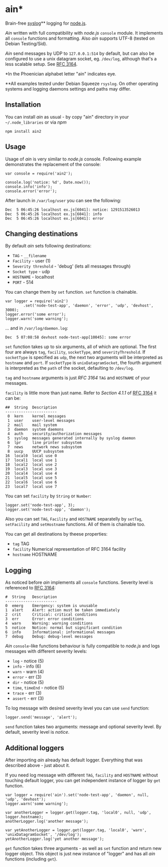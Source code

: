 # ain*


Brain-free [syslog](http://en.wikipedia.org/wiki/Syslog)** logging for
[node.js](http://nodejs.org).

*Ain* written with full compatibility with *node.js* `console` module. It
implements all `console` functions and formatting. Also *ain* supports UTF-8
(tested on Debian Testing/Sid).

*Ain* send messages by UDP to `127.0.0.1:514` by default, but can also be
configured to use a unix datagram socket, eg. `/dev/log`, although that's
a less scalable setup. See [RFC 3164](http://www.faqs.org/rfcs/rfc3164.html).

*In the Phoenician alphabet letter "ain" indicates eye.

**All examples tested under Debian Squeeze `rsyslog`. On other operating
systems and logging daemons settings and paths may differ.

## Installation

You can install *ain* as usual - by copy "ain" directory in your
`~/.node_libraries` or via *npm*

    npm install ain2

## Usage

Usage of *ain* is very similar to *node.js* console. Following example
demonstrates the replacement of the console:

    var console = require('ain2');

    console.log('notice: %d', Date.now());
    console.info('info');
    console.error('error');

After launch in `/var/log/user` you can see the following:

    Dec  5 06:45:26 localhost ex.js[6041]: notice: 1291513526013
    Dec  5 06:45:26 localhost ex.js[6041]: info
    Dec  5 06:45:26 localhost ex.js[6041]: error

## Changing destinations

By default *ain* sets following destinations:

* `TAG` - `__filename`
* `Facility` - user (1)
* `Severity threshold` - 'debug' (lets all messages through)
* `Socket type` - udp
* `HOSTNAME` - localhost
* `PORT` - 514

You can change them by `set` function. `set` function is chainable.

    var logger = require('ain2')
            .set('node-test-app', 'daemon', 'error', 'udp', 'devhost', 3000);
    logger.error('some error');
    logger.warn('some warning');

... and in `/var/log/daemon.log`:

    Dec  5 07:08:58 devhost node-test-app[10045]: some error

`set` function takes up to six arguments, all of which are
optional. The first four are always `tag`, `facility`,
`socketType`, and `severityThreshold`. If `socketType` is specified
as `udp`, the next two arguments will be interpreted as `hostname`
and `port`.  If `socketType` is `unixDatagramSocket`, the fourth argument is
interpreted as the `path` of the socket, defaulting to `/dev/log`.

`tag` and `hostname` arguments is just *RFC 3164* `TAG` and `HOSTNAME` of
your messages.

`facility` is little more than just name. Refer to *Section 4.1.1* of
[RFC 3164](http://www.faqs.org/rfcs/rfc3164.html) it can be:

    ##  String  Description
    -----------------------
     0  kern    kernel messages
     1  user    user-level messages
     2  mail    mail system
     3  daemon  system daemons
     4  auth    security/authorization messages
     5  syslog  messages generated internally by syslog daemon
     6  lpr     line printer subsystem
     7  news    network news subsystem
     8  uucp    UUCP subsystem
    16  local0  local use 0
    17  local1  local use 1
    18  local2  local use 2
    19  local3  local use 3
    20  local4  local use 4
    21  local5  local use 5
    22  local6  local use 6
    23  local7  local use 7

You can set `facility` by `String` or `Number`:

    logger.set('node-test-app', 3);
    logger.set('node-test-app', 'daemon');

Also you can set `TAG`, `Facility` and `HOSTNAME` separatelly by `setTag`,
`setFacility` and `setHostname` functions. All of them is chainable too.

You can get all destinations by theese properties:

* `tag` TAG
* `facility` Numerical representation of RFC 3164 facility
* `hostname` HOSTNAME

## Logging

As noticed before *ain* implements all `console` functions. Severity level is
referenced to [RFC 3164](http://www.faqs.org/rfcs/rfc3164.html):

    #  String   Description
    -----------------------
    0  emerg    Emergency: system is unusable
    1  alert    Alert: action must be taken immediately
    2  crit     Critical: critical conditions
    3  err      Error: error conditions
    4  warn     Warning: warning conditions
    5  notice   Notice: normal but significant condition
    6  info     Informational: informational messages
    7  debug    Debug: debug-level messages

*Ain* `console`-like functions behaviour is fully compatible to *node.js* and
logs messages with different severity levels:

* `log` - notice (5)
* `info` - info (6)
* `warn` - warn (4)
* `error` - err (3)
* `dir` - notice (5)
* `time`, `timeEnd` - notice (5)
* `trace` - err (3)
* `assert` - err (3)

To log message with desired severity level you can use `send` function:

    logger.send('message', 'alert');

`send` function takes two arguments: message and optional severity level. By
default, severity level is *notice*.

## Additional loggers

After importing *ain* already has default logger. Everything that was
described above - just about it.

If you need log message with different `TAG`, `facility` and `HOSTNAME`
without touching default logger, you can get independent instance of logger
by `get` function.

    var logger = require('ain').set('node-test-app', 'daemon', null, 'udp', 'devhost');
    logger.warn('some warning');

    var anotherLogger = logger.get(logger.tag, 'local0', null, 'udp', logger.hostname);
    anotherLogger.log('another message');

    var yetAnotherLogger = logger.get(logger.tag, 'local0', 'warn', 'unixDatagramSocket', '/dev/log');
    yetAnotherLogger.log('yet another message');

`get` function takes three arguments - as well as `set` function and return
new logger object. This object is just new instance of "logger" and has all
*ain* functions (including `get`).
